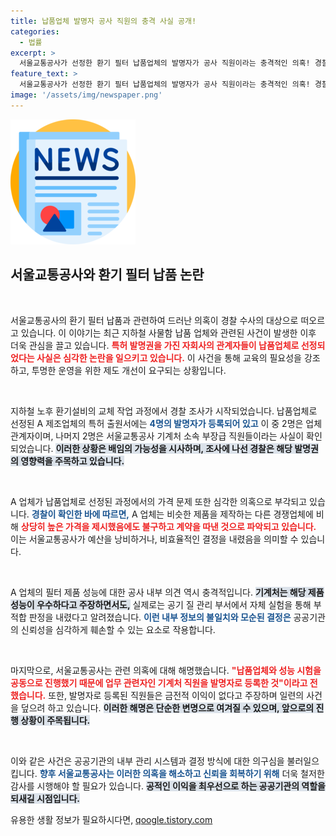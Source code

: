 ```yaml
---
title: 납품업체 발명자 공사 직원의 충격 사실 공개!
categories:
  - 법률
excerpt: >
  서울교통공사가 선정한 환기 필터 납품업체의 발명자가 공사 직원이라는 충격적인 의혹! 경찰 조사와 압수수색까지 이어진 이 사건, 과연 어떤 진실이 숨겨져 있을까? 클릭하세요!
feature_text: >
  서울교통공사가 선정한 환기 필터 납품업체의 발명자가 공사 직원이라는 충격적인 의혹! 경찰 조사와 압수수색까지 이어진 이 사건, 과연 어떤 진실이 숨겨져 있을까? 클릭하세요!
image: '/assets/img/newspaper.png'
---
```


<p><img src="/assets/img/newspaper.png" alt="kimp 속보" /></p>

<h2 data-ke-size="size26">서울교통공사와 환기 필터 납품 논란</h2>

<p data-ke-size="size16">&nbsp;</p>

<p>서울교통공사의 환기 필터 납품과 관련하여 드러난 의혹이 경찰 수사의 대상으로 떠오르고 있습니다. 이 이야기는 최근 지하철 사물함 납품 업체와 관련된 사건이 발생한 이후 더욱 관심을 끌고 있습니다. <b><span style="color: #ee2323;">특허 발명권을 가진 자회사의 관계자들이 납품업체로 선정되었다는 사실은 심각한 논란을 일으키고 있습니다.</span></b> 이 사건을 통해 교육의 필요성을 강조하고, 투명한 운영을 위한 제도 개선이 요구되는 상황입니다.</p>

<p data-ke-size="size16">&nbsp;</p>

<p>지하철 노후 환기설비의 교체 작업 과정에서 경찰 조사가 시작되었습니다. 납품업체로 선정된 A 제조업체의 특허 출원서에는 <b><span style="color: #1a5490;">4명의 발명자가 등록되어 있고</span></b> 이 중 2명은 업체 관계자이며, 나머지 2명은 서울교통공사 기계처 소속 부장급 직원들이라는 사실이 확인되었습니다. <b><span style="background-color: #21538527;">이러한 상황은 배임의 가능성을 시사하며, 조사에 나선 경찰은 해당 발명권의 영향력을 주목하고 있습니다.</span></b></p>

<p data-ke-size="size16">&nbsp;</p>

<p>A 업체가 납품업체로 선정된 과정에서의 가격 문제 또한 심각한 의혹으로 부각되고 있습니다. <b><span style="color: #1a5490;">경찰이 확인한 바에 따르면,</span></b> A 업체는 비슷한 제품을 제작하는 다른 경쟁업체에 비해 <b><span style="color: #ee2323;">상당히 높은 가격을 제시했음에도 불구하고 계약을 따낸 것으로 파악되고 있습니다.</span></b> 이는 서울교통공사가 예산을 낭비하거나, 비효율적인 결정을 내렸음을 의미할 수 있습니다.</p>

<p data-ke-size="size16">&nbsp;</p>

<p>A 업체의 필터 제품 성능에 대한 공사 내부 의견 역시 충격적입니다. <b><span style="background-color: #21538527;">기계처는 해당 제품 성능이 우수하다고 주장하면서도,</span></b> 실제로는 공기 질 관리 부서에서 자체 실험을 통해 부적합 판정을 내렸다고 알려졌습니다. <b><span style="color: #1a5490;">이런 내부 정보의 불일치와 모순된 결정은</span></b> 공공기관의 신뢰성을 심각하게 훼손할 수 있는 요소로 작용합니다.</p>

<p data-ke-size="size16">&nbsp;</p>

<p>마지막으로, 서울교통공사는 관련 의혹에 대해 해명했습니다. <b><span style="color: #ee2323;">"납품업체와 성능 시험을 공동으로 진행했기 때문에 업무 관련자인 기계처 직원을 발명자로 등록한 것"이라고 전했습니다.</span></b> 또한, 발명자로 등록된 직원들은 금전적 이익이 없다고 주장하며 일련의 사건을 덮으려 하고 있습니다. <b><span style="background-color: #21538527;">이러한 해명은 단순한 변명으로 여겨질 수 있으며, 앞으로의 진행 상황이 주목됩니다.</span></b></p>

<p data-ke-size="size16">&nbsp;</p>

<p>이와 같은 사건은 공공기관의 내부 관리 시스템과 결정 방식에 대한 의구심을 불러일으킵니다. <b><span style="color: #1a5490;">향후 서울교통공사는 이러한 의혹을 해소하고 신뢰을 회복하기 위해</span></b> 더욱 철저한 감사를 시행해야 할 필요가 있습니다. <b><span style="background-color: #21538527;">공적인 이익을 최우선으로 하는 공공기관의 역할을 되새길 시점입니다.</span></b></p>
유용한 생활 정보가 필요하시다면, <a href="https://qoogle.tistory.com" rel="dofollow">qoogle.tistory.com</a>


